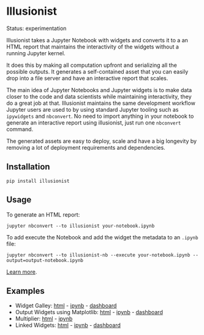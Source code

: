 # Illusionist

Status: experimentation

Illusionist takes a Jupyter Notebook with widgets and converts it to a
an HTML report that maintains the interactivity of the widgets without a
running Jupyter kernel.

It does this by making all computation upfront and serializing all the possible outputs.
It generates a self-contained asset that you can easily drop into a file server
and have an interactive report that scales.

The main idea of Jupyter Notebooks and Jupyter widgets is to make data closer
to the code and data scientists while maintaining interactivity, they do a great job at that.
Illusionist maintains the same development workflow Jupyter users are used to by using
standard Jupyter tooling such as `ipywidgets` and `nbconvert`.
No need to import anything in your notebook to generate an interactive report using illusionist,
just run one `nbconvert` command.

The generated assets are easy to deploy, scale and have a big longevity by
removing a lot of deployment requirements and dependencies.

## Installation

```
pip install illusionist
```

## Usage

To generate an HTML report:

```
jupyter nbconvert --to illusionist your-notebook.ipynb
```

To add execute the Notebook and add the widget the metadata to an `.ipynb` file:

```
jupyter nbconvert --to illusionist-nb --execute your-notebook.ipynb --output=output-notebook.ipynb
```

[Learn more](/usage).

## Examples

- Widget Galley: [html](/examples/widget-gallery.html) - [ipynb](https://nbviewer.extrapolations.dev/#/url/raw.githubusercontent.com/danielfrg/illusionist/master/examples/widget-gallery.ipynb) - [dashboard](https://jupyter-flex.netlify.app/examples/illusionist/widget-gallery.html)
- Output Widgets using Matplotlib: [html](/examples/matplotlib.html) - [ipynb](https://nbviewer.extrapolations.dev/#/url/raw.githubusercontent.com/danielfrg/illusionist/master/examples/matplotlib.ipynb) - [dashboard](https://jupyter-flex.netlify.app/examples/illusionist/matplotlib.html)
- Multiplier: [html](/examples/multiplier.html) - [ipynb](https://nbviewer.extrapolations.dev/#/url/raw.githubusercontent.com/danielfrg/illusionist/master/examples/multiplier.ipynb)
- Linked Widgets: [html](/examples/linked.html) - [ipynb](https://nbviewer.extrapolations.dev/#/url/raw.githubusercontent.com/danielfrg/illusionist/master/examples/linked.ipynb) - [dashboard](https://jupyter-flex.netlify.app/examples/illusionist/linked.html)

